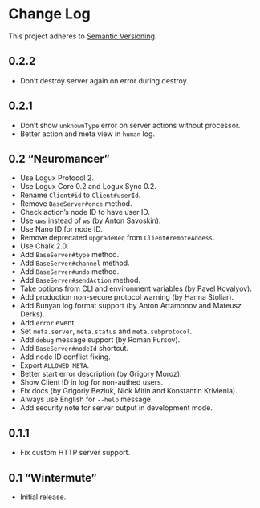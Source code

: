 # Change Log
This project adheres to [Semantic Versioning](http://semver.org/).

## 0.2.2
* Don’t destroy server again on error during destroy.

## 0.2.1
* Don’t show `unknownType` error on server actions without processor.
* Better action and meta view in `human` log.

## 0.2 “Neuromancer”
* Use Logux Protocol 2.
* Use Logux Core 0.2 and Logux Sync 0.2.
* Rename `Client#id` to `Client#userId`.
* Remove `BaseServer#once` method.
* Check action’s node ID to have user ID.
* Use `uws` instead of `ws` (by Anton Savoskin).
* Use Nano ID for node ID.
* Remove deprecated `upgradeReq` from `Client#remoteAddess`.
* Use Chalk 2.0.
* Add `BaseServer#type` method.
* Add `BaseServer#channel` method.
* Add `BaseServer#undo` method.
* Add `BaseServer#sendAction` method.
* Take options from CLI and environment variables (by Pavel Kovalyov).
* Add production non-secure protocol warning (by Hanna Stoliar).
* Add Bunyan log format support (by Anton Artamonov and Mateusz Derks).
* Add `error` event.
* Set `meta.server`, `meta.status` and `meta.subprotocol`.
* Add `debug` message support (by Roman Fursov).
* Add `BaseServer#nodeId` shortcut.
* Add node ID conflict fixing.
* Export `ALLOWED_META`.
* Better start error description (by Grigory Moroz).
* Show Client ID in log for non-authed users.
* Fix docs (by Grigoriy Beziuk, Nick Mitin and Konstantin Krivlenia).
* Always use English for `--help` message.
* Add security note for server output in development mode.

## 0.1.1
* Fix custom HTTP server support.

## 0.1 “Wintermute”
* Initial release.
